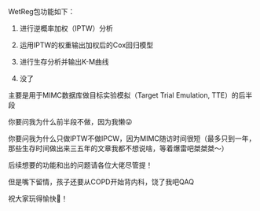 WetReg包功能如下：

1. 进行逆概率加权（IPTW）分析

2. 运用IPTW的权重输出加权后的Cox回归模型

3. 进行生存分析并输出K-M曲线

4. 没了

主要是用于MIMC数据库做目标实验模拟（Target Trial Emulation, TTE）的后半段

你要问我为什么前半段不做，因为我懒😜

你要问我为什么只做IPTW不做IPCW，因为MIMC随访时间很短（最多只到一年，那些生存时间做出来三五年的文章我都不想说啥，等着爆雷吧桀桀桀～）

后续想要的功能和出的问题请各位大佬尽管提！

但是嘴下留情，孩子还要从COPD开始背内科，饶了我吧QAQ

祝大家玩得愉快🎉！
